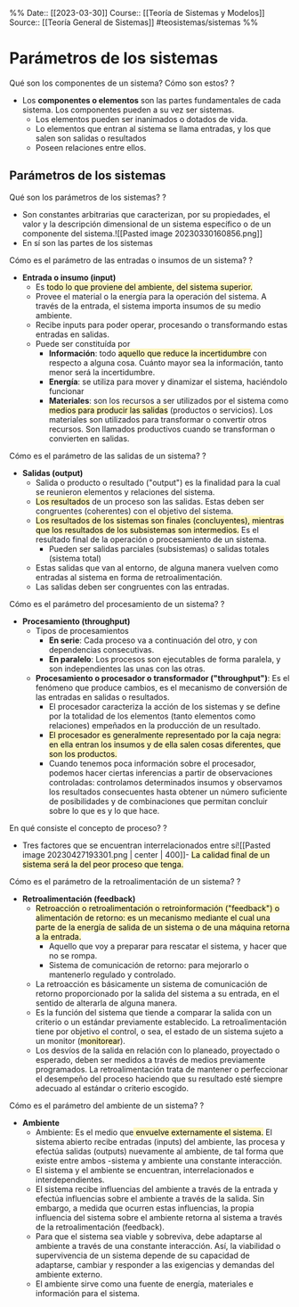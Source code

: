%%
Date:: [[2023-03-30]]
Course:: [[Teoría de Sistemas y Modelos]]
Source:: [[Teoría General de Sistemas]]
#teosistemas/sistemas 
%%

# Parámetros de los sistemas

Qué son los componentes de un sistema? Cómo son estos?
?
- Los **componentes o elementos** son las partes fundamentales de cada sistema. Los componentes pueden a su vez ser sistemas.
	- Los elementos pueden ser inanimados o dotados de vida. 
	- Lo elementos que entran al sistema se llama entradas, y los que salen son salidas o resultados
	- Poseen relaciones entre ellos.
<!--SR:!2023-05-07,1,230-->

## Parámetros de los sistemas

Qué son los parámetros de los sistemas?
?
- Son constantes arbitrarias que caracterizan, por su propiedades, el valor y la descripción dimensional de un sistema específico o de un componente del sistema.![[Pasted image 20230330160856.png]]
- En sí son las partes de los sistemas
<!--SR:!2023-05-09,3,250-->

Cómo es el parámetro de las entradas o insumos de un sistema?
?
- **Entrada o insumo (input)**
	- Es <mark style="background: #FFF3A3A6;">todo lo que proviene del ambiente, del sistema superior.</mark>
	- Provee el material o la energía para la operación del sistema. A través de la entrada, el sistema importa insumos de su medio ambiente.
	- Recibe inputs para poder operar, procesando o transformando estas entradas en salidas. 
	- Puede ser constituída por
		- **Información**: todo <mark style="background: #FFF3A3A6;">aquello que reduce la incertidumbre</mark> con respecto a alguna cosa. Cuánto mayor sea la información, tanto menor será la incertidumbre. 
		- **Energía**: se utiliza para mover y dinamizar el sistema, haciéndolo funcionar
		- **Materiales**: son los recursos a ser utilizados por el sistema como <mark style="background: #FFF3A3A6;">medios para producir las salidas</mark> (productos o servicios). Los materiales son utilizados para transformar o convertir otros recursos. Son llamados productivos cuando se transforman o convierten en salidas.
<!--SR:!2023-05-09,3,250-->

Cómo es el parámetro de las salidas de un sistema?
?
- **Salidas (output)**
	- Salida o producto o resultado ("output") es la finalidad para la cual se reunieron elementos y relaciones del sistema.  
	- <mark style="background: #FFF3A3A6;">Los resultados</mark> de un proceso son las salidas. Estas deben ser congruentes  (coherentes) con el objetivo del sistema.  
	- <mark style="background: #FFF3A3A6;">Los resultados de los sistemas son finales (concluyentes), mientras que los  resultados de los subsistemas son intermedios.</mark> Es el resultado final de la  operación o procesamiento de un sistema.  
		- Pueden ser salidas parciales (subsistemas) o salidas totales (sistema total)
	- Estas salidas que van al entorno, de alguna manera vuelven como entradas al sistema en forma de retroalimentación.
	- Las salidas deben ser congruentes con las entradas.
<!--SR:!2023-05-09,3,250-->

Cómo es el parámetro del procesamiento de un sistema?
?
- **Procesamiento (throughput)**
	- Tipos de procesamientos
		- **En serie**: Cada proceso va a continuación del otro, y con dependencias consecutivas.
		- **En paralelo**: Los procesos son ejecutables de forma paralela, y son independientes las unas con las otras.
	- **Procesamiento o procesador o transformador ("throughput")**: Es el fenómeno que produce cambios, es el mecanismo de conversión de las entradas en salidas o resultados.  
		- El procesador caracteriza la acción de los sistemas y se define por la totalidad de los elementos (tanto elementos como relaciones) empeñados en la producción de un resultado.  
		- <mark style="background: #FFF3A3A6;">El procesador es generalmente representado por la caja negra: en ella entran los insumos y de ella salen cosas diferentes, que son los productos.  </mark>
		- Cuando tenemos poca información sobre el procesador, podemos hacer ciertas inferencias a partir de observaciones controladas: controlamos determinados insumos y observamos los resultados consecuentes hasta obtener un número suficiente de posibilidades y de combinaciones que permitan concluir sobre lo que es y lo que hace.
<!--SR:!2023-05-09,3,250-->


En qué consiste el concepto de proceso?
?
- Tres factores que se encuentran interrelacionados entre sí![[Pasted image 20230427193301.png | center | 400]]- <mark style="background: #FFF3A3A6;">La calidad final de un sistema será la del peor proceso que tenga.</mark>
<!--SR:!2023-05-09,3,250-->

Cómo es el parámetro de la retroalimentación de un sistema?
?
- **Retroalimentación (feedback)**
	- <mark style="background: #FFF3A3A6;">Retroacción o retroalimentación o retroinformación ("feedback") o alimentación de retorno: es un mecanismo mediante el cual una parte de la energía de salida de un sistema o de una máquina retorna a la entrada. </mark>
		- Aquello que voy a preparar para rescatar el sistema, y hacer que no se rompa.
		- Sistema de comunicación de retorno: para mejorarlo o mantenerlo regulado y controlado.
	- La retroacción es básicamente un sistema de comunicación de retorno proporcionado por la salida del sistema a su entrada, en el sentido de alterarla de alguna manera. 
	- Es la función del sistema que tiende a comparar la salida con un criterio o un estándar previamente establecido. La retroalimentación tiene por objetivo el control, o sea, el estado de un sistema sujeto a un monitor (<mark style="background: #FFF3A3A6;">monitorear</mark>). 
	- Los desvíos de la salida en relación con lo planeado, proyectado o esperado, deben ser medidos a través de medios previamente programados. La retroalimentación trata de mantener o perfeccionar el desempeño del proceso haciendo que su resultado esté siempre adecuado al estándar o criterio escogido.
<!--SR:!2023-05-09,3,250-->

Cómo es el parámetro del ambiente de un sistema?
?
- **Ambiente**
	- Ambiente: Es el medio que<mark style="background: #FFF3A3A6;"> envuelve externamente el sistema.</mark> El sistema abierto   recibe entradas (inputs) del ambiente, las procesa y efectúa salidas (outputs) nuevamente al ambiente, de tal forma que existe entre ambos -sistema y ambiente una constante interacción. 
	- El sistema y el ambiente se encuentran, interrelacionados e interdependientes.  
	- El sistema recibe influencias del ambiente a través de la entrada y efectúa influencias sobre el ambiente a través de la salida. Sin embargo, a medida que ocurren estas influencias, la propia influencia del sistema sobre el ambiente retorna al sistema a través de la retroalimentación (feedback). 
	- Para que el sistema sea viable y sobreviva, debe adaptarse al ambiente a través de una constante interacción. Así, la viabilidad o supervivencia de un sistema depende de su capacidad de adaptarse, cambiar y responder a las exigencias y demandas del ambiente externo. 
	- El ambiente sirve como una fuente de energía, materiales e información para el sistema.
<!--SR:!2023-05-09,3,250-->

